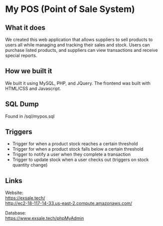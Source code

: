 # My POS (Point of Sale System)

## What it does
We created this web application that allows suppliers to sell products to users all while managing and tracking their sales and stock. Users can purchase listed products, and suppliers can view transactions and receive special reports.

## How we built it
We built it using MySQL, PHP, and JQuery. The frontend was built with HTML/CSS and Javascript.

## SQL Dump
Found in /sql/mypos.sql

## Triggers
- Trigger for when a product stock reaches a certain threshold
- Trigger for when a product stock falls below a certain threshold
- Trigger to notify a user when they complete a transaction
- Trigger to update stock when a user checks out (triggers on stock quantity change)

## Links
Website: \
https://exsale.tech/ \
http://ec2-18-117-14-33.us-east-2.compute.amazonaws.com/

Database: \
https://www.exsale.tech/phpMyAdmin
